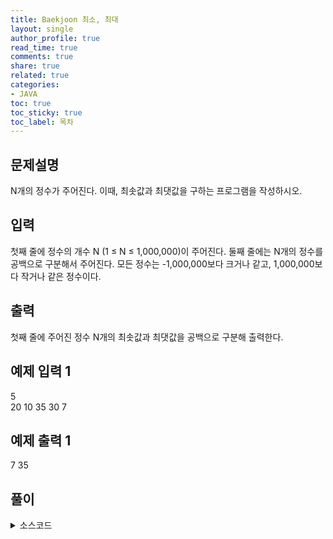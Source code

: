```yaml
---
title: Baekjoon 최소, 최대
layout: single
author_profile: true
read_time: true
comments: true
share: true
related: true
categories:
- JAVA
toc: true
toc_sticky: true
toc_label: 목차
---
```


## 문제설명
N개의 정수가 주어진다. 이때, 최솟값과 최댓값을 구하는 프로그램을 작성하시오.<br>


## 입력
첫째 줄에 정수의 개수 N (1 ≤ N ≤ 1,000,000)이 주어진다. 둘째 줄에는 N개의 정수를 공백으로 구분해서 주어진다. 모든 정수는 -1,000,000보다 크거나 같고, 1,000,000보다 작거나 같은 정수이다.<br>


## 출력
첫째 줄에 주어진 정수 N개의 최솟값과 최댓값을 공백으로 구분해 출력한다.<br>


## 예제 입력 1 
5<br>
20 10 35 30 7<br>


## 예제 출력 1
7 35<br>

 


## 풀이

<details>
<summary>소스코드</summary>
<div markdown="1">

```java
import java.util.*;

public class Main {
    public static void main(String[] args) {
        Scanner sc = new Scanner(System.in);
        
        int num = sc.nextInt();
        int[] arr = new int[num];
        int max =0;
        int min =0;
        
        for(int i = 0; i < num; i++) {
             if(max < arr[i]) {
                max = arr[i];
             }
            
            if(min > arr[i]) {
                min = arr[i];
            }
        }
        System.out.print("%d ", max);
        System.out.print("%d", min);
    }
}
```
</div>
</details>

